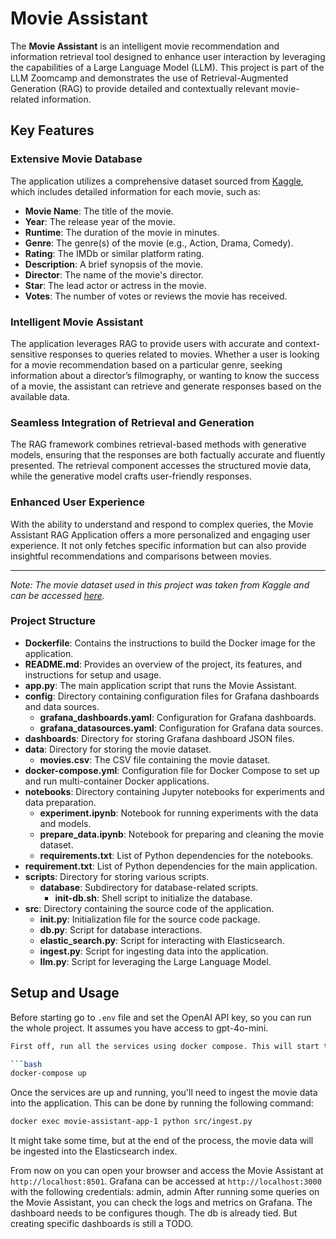 # Movie Assistant

The **Movie Assistant** is an intelligent movie recommendation and information retrieval tool designed to enhance user interaction by leveraging the capabilities of a Large Language Model (LLM). This project is part of the LLM Zoomcamp and demonstrates the use of Retrieval-Augmented Generation (RAG) to provide detailed and contextually relevant movie-related information.

## Key Features

### Extensive Movie Database
The application utilizes a comprehensive dataset sourced from [Kaggle](https://www.kaggle.com/datasets/rajugc/imdb-movies-dataset-based-on-genre/data), which includes detailed information for each movie, such as:

- **Movie Name**: The title of the movie.
- **Year**: The release year of the movie.
- **Runtime**: The duration of the movie in minutes.
- **Genre**: The genre(s) of the movie (e.g., Action, Drama, Comedy).
- **Rating**: The IMDb or similar platform rating.
- **Description**: A brief synopsis of the movie.
- **Director**: The name of the movie's director.
- **Star**: The lead actor or actress in the movie.
- **Votes**: The number of votes or reviews the movie has received.

### Intelligent Movie Assistant
The application leverages RAG to provide users with accurate and context-sensitive responses to queries related to movies. Whether a user is looking for a movie recommendation based on a particular genre, seeking information about a director’s filmography, or wanting to know the success of a movie, the assistant can retrieve and generate responses based on the available data.

### Seamless Integration of Retrieval and Generation
The RAG framework combines retrieval-based methods with generative models, ensuring that the responses are both factually accurate and fluently presented. The retrieval component accesses the structured movie data, while the generative model crafts user-friendly responses.

### Enhanced User Experience
With the ability to understand and respond to complex queries, the Movie Assistant RAG Application offers a more personalized and engaging user experience. It not only fetches specific information but can also provide insightful recommendations and comparisons between movies.

---

*Note: The movie dataset used in this project was taken from Kaggle and can be accessed [here](https://www.kaggle.com/datasets/rajugc/imdb-movies-dataset-based-on-genre/data).*


### Project Structure

- **Dockerfile**: Contains the instructions to build the Docker image for the application.
- **README.md**: Provides an overview of the project, its features, and instructions for setup and usage.
- **app.py**: The main application script that runs the Movie Assistant.
- **config**: Directory containing configuration files for Grafana dashboards and data sources.
    - **grafana_dashboards.yaml**: Configuration for Grafana dashboards.
    - **grafana_datasources.yaml**: Configuration for Grafana data sources.
- **dashboards**: Directory for storing Grafana dashboard JSON files.
- **data**: Directory for storing the movie dataset.
    - **movies.csv**: The CSV file containing the movie dataset.
- **docker-compose.yml**: Configuration file for Docker Compose to set up and run multi-container Docker applications.
- **notebooks**: Directory containing Jupyter notebooks for experiments and data preparation.
    - **experiment.ipynb**: Notebook for running experiments with the data and models.
    - **prepare_data.ipynb**: Notebook for preparing and cleaning the movie dataset.
    - **requirements.txt**: List of Python dependencies for the notebooks.
- **requirement.txt**: List of Python dependencies for the main application.
- **scripts**: Directory for storing various scripts.
    - **database**: Subdirectory for database-related scripts.
        - **init-db.sh**: Shell script to initialize the database.
- **src**: Directory containing the source code of the application.
    - **__init__.py**: Initialization file for the source code package.
    - **db.py**: Script for database interactions.
    - **elastic_search.py**: Script for interacting with Elasticsearch.
    - **ingest.py**: Script for ingesting data into the application.
    - **llm.py**: Script for leveraging the Large Language Model.


## Setup and Usage
Before starting go to `.env` file and set the OpenAI API key, so you can run the whole project. It assumes you have access to gpt-4o-mini.
```bash
First off, run all the services using docker compose. This will start the Elasticsearch, Postgres db, Grafana and the Movie Assistant services.

```bash
docker-compose up
```

Once the services are up and running, you'll need to ingest the movie data into the application. This can be done by running the following command:

```bash
docker exec movie-assistant-app-1 python src/ingest.py
```

It might take some time, but at the end of the process, the movie data will be ingested into the Elasticsearch index.

From now on you can open your browser and access the Movie Assistant at `http://localhost:8501`.
Grafana can be accessed at `http://localhost:3000` with the following credentials: admin, admin
After running some queries on the Movie Assistant, you can check the logs and metrics on Grafana.
The dashboard needs to be configures though. The db is already tied. But creating specific dashboards is still a TODO.
